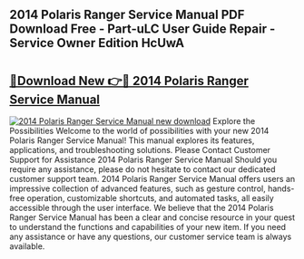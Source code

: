 ## 2014 Polaris Ranger Service Manual PDF Download Free - Part-uLC User Guide Repair - Service Owner Edition HcUwA

# <h2><a href="http://bc40815.oget.top/?id=2014+Polaris+Ranger+Service+Manual">🔗Download New 👉🔴 2014 Polaris Ranger Service Manual</a></h2>

[![2014 Polaris Ranger Service Manual new download](https://i.imgur.com/5g1atiW.png)](http://bc40815.oget.top/?id=2014+Polaris+Ranger+Service+Manual)
Explore the Possibilities Welcome to the world of possibilities with your new 2014 Polaris Ranger Service Manual! This manual explores its features, applications, and troubleshooting solutions. Please Contact Customer Support for Assistance 2014 Polaris Ranger Service Manual Should you require any assistance, please do not hesitate to contact our dedicated customer support team. 2014 Polaris Ranger Service Manual offers users an impressive collection of advanced features, such as gesture control, hands-free operation, customizable shortcuts, and automated tasks, all easily accessible through the user interface. We believe that the 2014 Polaris Ranger Service Manual has been a clear and concise resource in your quest to understand the functions and capabilities of your new item. If you need any assistance or have any questions, our customer service team is always available.

